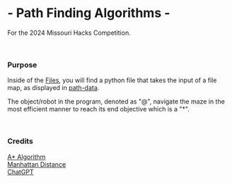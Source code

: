 # - Path Finding Algorithms -

For the 2024 Missouri Hacks Competition.

<br>

### Purpose

Inside of the [Files](https://github.com/CodeAPretzel/Path-Finding-Algorithms/tree/main/Files), you will find a python file that takes the input of a file map, as displayed in [path-data](https://github.com/CodeAPretzel/Path-Finding-Algorithms/blob/main/Files/path-data).

The object/robot in the program, denoted as "@", navigate the maze in the most efficient manner to reach its end objective which is a "*".

<br>

### Credits

[A* Algorithm](https://www.geeksforgeeks.org/a-search-algorithm/)
<br>
[Manhattan Distance](https://www.datacamp.com/tutorial/manhattan-distance)
<br>
[ChatGPT](https://chatgpt.com/)